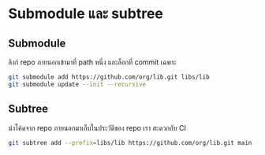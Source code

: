 # Submodule และ subtree

## Submodule
ลิงก์ repo ภายนอกเข้ามาที่ path หนึ่ง และล็อกที่ commit เฉพาะ
```bash
git submodule add https://github.com/org/lib.git libs/lib
git submodule update --init --recursive
```

## Subtree
นำโค้ดจาก repo ภายนอกมาเก็บในประวัติของ repo เรา สะดวกกับ CI
```bash
git subtree add --prefix=libs/lib https://github.com/org/lib.git main --squash
```
